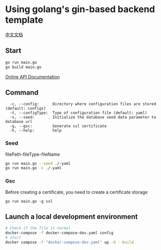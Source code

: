 # Using golang's gin-based backend template

[中文文档](./README-CN.md)
## Start

```sh
go run main.go
go build main.go
```

[Online API Documentation](https://www.apifox.cn/apidoc/project-2379970/api-65717385)


## Command

```
  -c, --config:      Directory where configuration files are stored (default: configs)
  -t, --configType:  Type of configuration file (default: yaml)
  -s, --seed:        Initialize the database seed data parameter to database url
  -g, --gsc:         Generate ssl certificate
  -h, --help:        help
```

### Seed
filePath-fileType-fileName
```sh
go run main.go --seed ./-yaml
go run main.go -s ./-yaml
```

### Gsc
Before creating a certificate, you need to create a certificate storage
```
go run main.go -g ssl
```
## Launch a local development environment

```sh
# Check if the file is normal
docker-compose -f docker-compose-dev.yaml config
# start
docker compose -f "docker-compose-dev.yaml" up -d --build
```